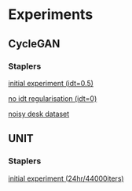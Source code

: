 # Experiments
## CycleGAN
### Staplers
[initial experiment (idt=0.5)](https://crowstar.github.io/results/staplers_cyclegan/train_latest/index.html)

[no idt regularisation (idt=0)](https://crowstar.github.io/results/no_idt_cyclegan/train_latest/index.html)

[noisy desk dataset](https://crowstar.github.io/results/desk_stapler_cyclegan/train_latest/index.html)

## UNIT
### Staplers
[initial experiment (24hr/44000iters)](https://crowstar.github.io/results/staplers_unit/test_latest/index.html)